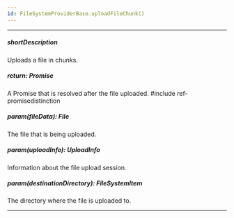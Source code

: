```yaml
---
id: FileSystemProviderBase.uploadFileChunk()
---
```

---
##### shortDescription
Uploads a file in chunks.

##### return: Promise<any>
A Promise that is resolved after the file uploaded.
#include ref-promisedistinction

##### param(fileData): File
The file that is being uploaded.

##### param(uploadInfo): UploadInfo
Information about the file upload session.

##### param(destinationDirectory): FileSystemItem
The directory where the file is uploaded to.

---
